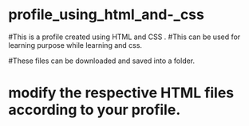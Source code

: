 # profile_using_html_and-_css
#This is a profile created using HTML and CSS .
#This can be used for learning purpose while learning and css.


#These files can be downloaded and saved into a folder.
# modify the respective HTML files according to your profile.
